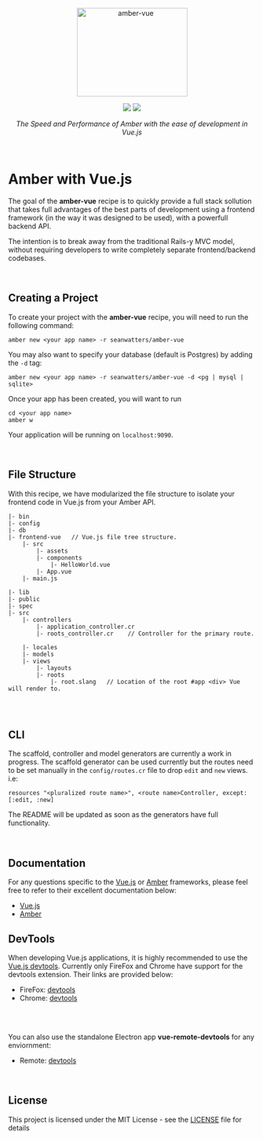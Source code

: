 <p align="center">
    <img src="https://camo.githubusercontent.com/b6fe127b8e2cd5bc9c568350674382ee2954024b/68747470733a2f2f7365616e776174746572732e696f2f696d616765732f616d6265722d7675652e706e67" alt="amber-vue" data-canonical-src="https://seanwatters.io/images/amber-vue.png" width="225" height="180" style="">
</p>

<p align="center">
    <a href="https://amberframework.org/"><img src="https://img.shields.io/badge/using-amber_framework-orange.svg" ></a>
    <a href="https://opensource.org/licenses/MIT"><img src="https://img.shields.io/badge/License-MIT-green.svg" ></a>
</p>

<p align="center">
    <i>The Speed and Performance of Amber with the ease of development in Vue.js</i>
</p>

<br>

# Amber with Vue.js

The goal of the **amber-vue** recipe is to quickly provide a full stack sollution that takes full advantages of the best parts of development using a frontend framework (in the way it was designed to be used), with a powerfull backend API.

The intention is to break away from the traditional Rails-y MVC model, without requiring developers to write completely separate frontend/backend codebases. 

<br>

## Creating a Project

To create your project with the **amber-vue** recipe, you will need to run the following command:

```
amber new <your app name> -r seanwatters/amber-vue
```

You may also want to specify your database (default is Postgres) by adding the `-d` tag:

```
amber new <your app name> -r seanwatters/amber-vue -d <pg | mysql | sqlite>
```

Once your app has been created, you will want to run

```
cd <your app name>
amber w
```

Your application will be running on `localhost:9090`.

<br>

## File Structure

With this recipe, we have modularized the file structure to isolate your frontend code in Vue.js from your Amber API.

```
|- bin
|- config
|- db
|- frontend-vue   // Vue.js file tree structure.
    |- src
        |- assets
        |- components
            |- HelloWorld.vue
        |- App.vue
    |- main.js
    
|- lib
|- public
|- spec
|- src
    |- controllers
        |- application_controller.cr
        |- roots_controller.cr    // Controller for the primary route.
        
    |- locales
    |- models
    |- views
        |- layouts
        |- roots
            |- root.slang   // Location of the root #app <div> Vue will render to.
         
```

<br>

## CLI

The scaffold, controller and model generators are currently a work in progress. The scaffold generator can be used currently but the routes need to be set manually in the `config/routes.cr` file to drop `edit` and `new` views. i.e:

```
resources "<pluralized route name>", <route name>Controller, except: [:edit, :new]
```

The README will be updated as soon as the generators have full functionality.

<br>

## Documentation

For any questions specific to the [Vue.js](https://vuejs.org/) or [Amber](https://amberframework.org/) frameworks, please feel free to refer to their excellent documentation below:

* [Vue.js](https://vuejs.org/v2/guide/)
* [Amber](https://docs.amberframework.org/amber/)

## DevTools

When developing Vue.js applications, it is highly recommended to use the [Vue.js devtools](https://github.com/vuejs/vue-devtools). Currently only FireFox and Chrome have support for the devtools extension. Their links are provided below:

* FireFox: [devtools](https://addons.mozilla.org/en-US/firefox/addon/vue-js-devtools/)
* Chrome: [devtools](https://chrome.google.com/webstore/detail/vuejs-devtools/nhdogjmejiglipccpnnnanhbledajbpd?hl=en)

<br>
<br>

You can also use the standalone Electron app **vue-remote-devtools** for any enviornment:

* Remote: [devtools](https://github.com/vuejs/vue-devtools/blob/master/shells/electron/README.md)

<br>

## License

This project is licensed under the MIT License - see the [LICENSE](LICENSE) file for details
